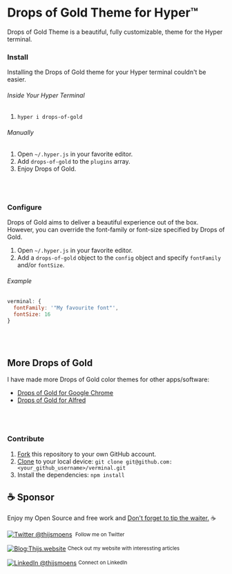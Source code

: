 # Drops of Gold Theme for Hyper™

Drops of Gold Theme is a beautiful, fully customizable, theme for the Hyper terminal.

### Install

Installing the Drops of Gold theme for your Hyper terminal couldn't be easier.

###### Inside Your Hyper Terminal

1. `hyper i drops-of-gold`

###### Manually

1. Open `~/.hyper.js` in your favorite editor.
2. Add `drops-of-gold` to the `plugins` array.
3. Enjoy Drops of Gold.

<br>
<br>

### Configure

Drops of Gold aims to deliver a beautiful experience out of the box. However, you can override the font-family or font-size specified by Drops of Gold.

1. Open `~/.hyper.js` in your favorite editor.
2. Add a `drops-of-gold` object to the `config` object and specify `fontFamily` and/or `fontSize`.

###### Example

```javascript
verminal: {
  fontFamily: '"My favourite font"',
  fontSize: 16
}
```

<br>
<br>

## More Drops of Gold

I have made more Drops of Gold color themes for other apps/software:

-   [Drops of Gold for Google Chrome](https://github.com/thijswmoens/drops-of-gold-google-chrome)
-   [Drops of Gold for Alfred](https://github.com/thijswmoens/drops-of-gold-alfred)

<br><br>

### Contribute

1. [Fork](https://help.github.com/articles/fork-a-repo/) this repository to your own GitHub account.
2. [Clone](https://help.github.com/articles/cloning-a-repository/) to your local device: `git clone git@github.com:<your_github_username>/verminal.git`
3. Install the dependencies: `npm install`

## :coffee: Sponsor

Enjoy my Open Source and free work and [Don't forget to tip the waiter.](https://github.com/thijswmoens/sponsor) ☕

<div align="left">
    <p><a href="https://twitter.com/thijsmoens/"><img alt="Twitter @thijsmoens" align="center" src="https://img.shields.io/badge/-@thijsmoens-gray.svg?colorA=3d3d3d&colorB=3d3d3d&style=for-the-badge" /></a>&nbsp;<small> Follow me on Twitter</small></p>
    <p><a href="https://thijs.website/"><img alt="Blog:Thijs.website" align="center" src="https://img.shields.io/badge/-Thijs.website-gray.svg?colorA=a08f68&colorB=a08f68&style=for-the-badge" /></a>&nbsp;<small>Check out my website with interessting articles</small></p>
    <p><a href="https://www.linkedin.com/in/thijsmoens/"><img alt="LinkedIn @thijsmoens" align="center" src="https://img.shields.io/badge/LINKEDIN-gray.svg?colorA=2d2d2d&colorB=2d2d2d&style=for-the-badge" /></a>&nbsp;<small>Connect on LinkedIn</small></p>
</div>
